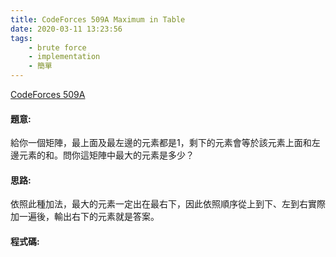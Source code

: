 ```yaml
---
title: CodeForces 509A Maximum in Table
date: 2020-03-11 13:23:56
tags:
    - brute force
    - implementation
    - 簡單
---
```

[CodeForces 509A](https://codeforces.com/problemset/problem/509/A)
<!-- more -->

#### 題意:
給你一個矩陣，最上面及最左邊的元素都是1，剩下的元素會等於該元素上面和左邊元素的和。問你這矩陣中最大的元素是多少？

#### 思路:
依照此種加法，最大的元素一定出在最右下，因此依照順序從上到下、左到右實際加一遍後，輸出右下的元素就是答案。

#### 程式碼:
<script src="https://gist.github.com/Daviswww/06980227327d9159c2d37e937923aa78.js"></script>